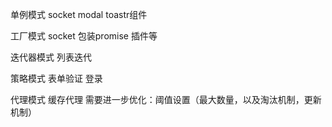 单例模式
socket
modal toastr组件

工厂模式
socket
包装promise 插件等

迭代器模式
列表迭代

策略模式
表单验证 登录

代理模式
缓存代理 需要进一步优化：阈值设置（最大数量，以及淘汰机制，更新机制）
